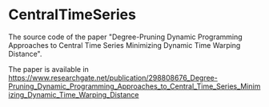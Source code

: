 # CentralTimeSeries

The source code of the paper "Degree-Pruning Dynamic Programming Approaches
to Central Time Series Minimizing Dynamic Time
Warping Distance".

The paper is available in https://www.researchgate.net/publication/298808676_Degree-Pruning_Dynamic_Programming_Approaches_to_Central_Time_Series_Minimizing_Dynamic_Time_Warping_Distance
